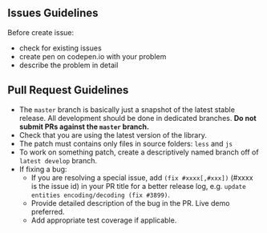 ## Issues Guidelines

Before create issue:
- check for existing issues
- create pen on codepen.io with your problem
- describe the problem in detail

## Pull Request Guidelines

- The `master` branch is basically just a snapshot of the latest stable release. All development should be done in dedicated branches. **Do not submit PRs against the `master` branch.**
- Check that you are using the latest version of the library.
- The patch must contains only files in source folders: `less` and `js`
- To work on something patch, create a descriptively named branch off of `latest develop` branch.
- If fixing a bug:
  - If you are resolving a special issue, add `(fix #xxxx[,#xxx])` (#xxxx is the issue id) in your PR title for a better release log, e.g. `update entities encoding/decoding (fix #3899)`.
  - Provide detailed description of the bug in the PR. Live demo preferred.
  - Add appropriate test coverage if applicable.